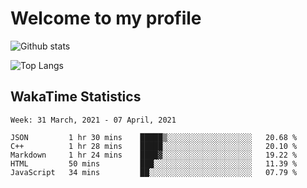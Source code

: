 # Welcome to my profile

![Github stats](https://github-readme-stats.vercel.app/api?username=xinthose&show_icons=true&theme=radical&count_private=true)

![Top Langs](https://github-readme-stats.vercel.app/api/top-langs/?username=xinthose)

## WakaTime Statistics
<!--START_SECTION:waka-->
```text
Week: 31 March, 2021 - 07 April, 2021

JSON         1 hr 30 mins    █████▒░░░░░░░░░░░░░░░░░░░   20.68 % 
C++          1 hr 28 mins    █████░░░░░░░░░░░░░░░░░░░░   20.10 % 
Markdown     1 hr 24 mins    ████▓░░░░░░░░░░░░░░░░░░░░   19.22 % 
HTML         50 mins         ███░░░░░░░░░░░░░░░░░░░░░░   11.39 % 
JavaScript   34 mins         ██░░░░░░░░░░░░░░░░░░░░░░░   07.79 % 
```
<!--END_SECTION:waka-->
